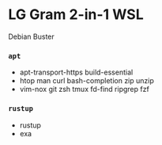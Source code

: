 LG Gram 2-in-1 WSL
========
Debian Buster

### `apt`
- apt-transport-https build-essential
- htop man curl bash-completion zip unzip
- vim-nox git zsh tmux fd-find ripgrep fzf

### `rustup`
- rustup
- exa
